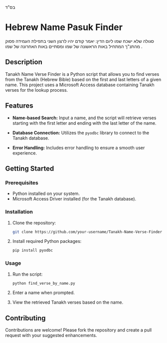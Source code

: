 בס"ד
# Hebrew Name Pasuk Finder

סגולה שלא ישכח שמו ליום הדין: יאמר קודם יהיו לרצון השני בתפילת העמידה פסוק מהתנ"ך המתחיל באות הראשונה של שמו ומסתיים באות האחרונה של שמו .

## Description

Tanakh Name Verse Finder is a Python script that allows you to find verses from the Tanakh (Hebrew Bible) based on the first and last letters of a given name. This project uses a Microsoft Access database containing Tanakh verses for the lookup process.

## Features

- **Name-based Search:** Input a name, and the script will retrieve verses starting with the first letter and ending with the last letter of the name.

- **Database Connection:** Utilizes the `pyodbc` library to connect to the Tanakh database.

- **Error Handling:** Includes error handling to ensure a smooth user experience.

## Getting Started

### Prerequisites

- Python installed on your system.
- Microsoft Access Driver installed (for the Tanakh database).

### Installation

1. Clone the repository:
   ```bash
   git clone https://github.com/your-username/Tanakh-Name-Verse-Finder.git
   ```

2. Install required Python packages:
   ```bash
   pip install pyodbc
   ```

### Usage

1. Run the script:
   ```bash
   python find_verse_by_name.py
   ```

2. Enter a name when prompted.

3. View the retrieved Tanakh verses based on the name.

## Contributing

Contributions are welcome! Please fork the repository and create a pull request with your suggested enhancements.

